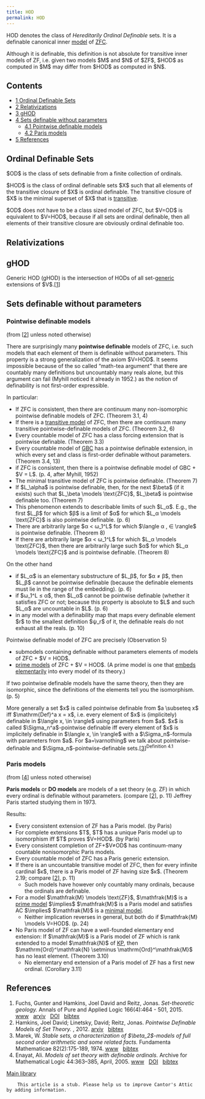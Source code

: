 ```yaml
---
title: HOD
permalink: HOD
---
```












HOD denotes the class of *Hereditarily Ordinal Definable* sets. It is a
definable canonical inner
[model](Model "Model") of
[ZFC](ZFC "ZFC").

Although it is definable, this definition is not absolute for transitive
inner models of ZF, i.e. given two models \$M\$ and \$N\$ of \$ZF\$,
\$HOD\$ as computed in \$M\$ may differ from \$HOD\$ as computed in
\$N\$.



## Contents


- [<span class="tocnumber">1</span> <span class="toctext">Ordinal
  Definable Sets</span>](#Ordinal_Definable_Sets)
- [<span class="tocnumber">2</span>
  <span class="toctext">Relativizations</span>](#Relativizations)
- [<span class="tocnumber">3</span>
  <span class="toctext">gHOD</span>](#gHOD)
- [<span class="tocnumber">4</span> <span class="toctext">Sets definable
  without parameters</span>](#Sets_definable_without_parameters)
  - [<span class="tocnumber">4.1</span> <span class="toctext">Pointwise
    definable models</span>](#Pointwise_definable_models)
  - [<span class="tocnumber">4.2</span> <span class="toctext">Paris
    models</span>](#Paris_models)
- [<span class="tocnumber">5</span>
  <span class="toctext">References</span>](#References)


## Ordinal Definable Sets

\$OD\$ is the class of sets definable from a finite collection of
ordinals.

\$HOD\$ is the class of ordinal definable sets \$X\$ such that all
elements of the transitive closure of \$X\$ is ordinal definable. The
transitive closure of \$X\$ is the minimal superset of \$X\$ that is
[transitive](Transitive "Transitive").

\$OD\$ does not have to be a class sized model of ZFC, but \$V=OD\$ is
equivalent to \$V=HOD\$, because if all sets are ordinal definable, then
all elements of their transitive closure are obviously ordinal definable
too.

## Relativizations

## gHOD

Generic HOD (gHOD) is the intersection of HODs of all
set-[generic](Forcing "Forcing")
extensions of
\$V\$.\[[1](#bibkey_FuchsHamkinsReitz2015:SetTheoreticGeology)\]

## Sets definable without parameters

### Pointwise definable models

(from
\[[2](#bibkey_HamkinsLinetskyReitz2012:PointwiseDefinableModelsOfSetTheory)\]
unless noted otherwise)

There are surprisingly many **pointwise definable** models of ZFC, i.e.
such models that each element of them is definable without parameters.
This property is a strong generalization of the axiom \$V=HOD\$. It
seems impossible because of the so called “math-tea argument” that there
are countably many definitions but uncountably many reals alone, but
this argument can fail (Myhill noticed it already in 1952.) as the
notion of definability is not first-order expressible.

In particular:

- If ZFC is consistent, then there are continuum many non-isomorphic
  pointwise definable models of ZFC. (Theorem 3.1, 4)
- If there is a
  <a href="Transitive_model"
  class="mw-redirect" title="Transitive model">transitive model</a> of
  ZFC, then there are continuum many transitive pointwise-definable
  models of ZFC. (Theorem 3.2, 6)
- Every countable model of ZFC has a class forcing extension that is
  pointwise definable. (Theorem 3.3)
- Every countable model of
  <a href="GBC"
  class="mw-redirect" title="GBC">GBC</a> has a pointwise definable
  extension, in which every set and class is first-order definable
  without parameters. (Theorem 3.4, 13)
- if ZFC is consistent, then there is a pointwise definable model of
  GBC + \$V = L\$. (p. 4, after Myhill, 1952)
- The minimal transitive model of ZFC is pointwise definable. (Theorem
  7)
- If \$L\_\alpha\$ is pointwise definable, then, for the next \$\beta\$
  (if it exists) such that \$L\_\beta \models \text{ZFC}\$, \$L\_\beta\$
  is pointwise definable too. (Theorem 7)
- This phenomenon extends to describable limits of such \$L_α\$. E.g.,
  the first \$L_β\$ for which \$β\$ is a limit of \$α\$ for which \$L_α
  \models \text{ZFC}\$ is also pointwise definable. (p. 6)
- There are arbitrarily large \$α \< ω_1^L\$ for which \$\langle α , ∈
  \rangle\$ is pointwise definable. (Theorem 8)
- If there are arbitrarily large \$α \< ω_1^L\$ for which \$L_α \models
  \text{ZFC}\$, then there are arbitrarily large such \$α\$ for which
  \$L_α \models \text{ZFC}\$ and is pointwise definable. (Theorem 8)

On the other hand

- if \$L_α\$ is an elementary substructure of \$L_β\$, for \$α ≠ β\$,
  then \$L_β\$ cannot be pointwise definable (because the definable
  elements must lie in the range of the embedding). (p. 6)
- if \$ω_1^L ≤ α\$, then \$L_α\$ cannot be pointwise definable (whether
  it satisfies ZFC or not; because this property is absolute to \$L\$
  and such \$L_α\$ are uncountable in \$L\$. (p. 6)
- in any model with a definability map that maps every definable element
  \$r\$ to the smallest definition \$ψ_r\$ of it, the definable reals do
  not exhaust all the reals. (p. 10)

Pointwise definable model of ZFC are precisely (Observation 5)

- submodels containing definable without parameters elements of models
  of ZFC + \$V = HOD\$.
- <a href="Prime_model"
  class="mw-redirect" title="Prime model">prime models</a> of ZFC + \$V
  = HOD\$. (A prime model is one that [embeds
  elementarily](Elementary_embedding "Elementary embedding")
  into every model of its theory.)

If two pointwise definable models have the same theory, then they are
isomorphic, since the definitions of the elements tell you the
isomorphism. (p. 5)

More generally a set \$x\$ is called pointwise definable from \$a
\subseteq x\$ iff \$\mathrm{Def}^a x = x\$, i.e. every element of \$x\$
is (implicitely) definable in \$\langle x, \in \rangle\$ using
parameters from \$a\$. \$x\$ is called \$\Sigma_n^a\$-pointwise
definable iff every element of \$x\$ is implicitely definable in
\$\langle x, \in \rangle\$ with a \$\Sigma_n\$-formula with parameters
from \$a\$. For \$a=\varnothing\$ we talk about pointwise-definable and
\$\Sigma_n\$-pointwise-definable
sets.\[[3](#bibkey_Marek1974:StableSets)\]<sup>Definition 4.1</sup>

### Paris models

(from \[[4](#bibkey_Enayat2005:ModelsOfSetTheoryWithDefinableOrdinals)\]
unless noted otherwise)

**Paris models** or **DO models** are models of a set theory (e.g. ZF)
in which every ordinal is definable without parameters. (compare
\[[2](#bibkey_HamkinsLinetskyReitz2012:PointwiseDefinableModelsOfSetTheory)\],
p. 11) Jeffrey Paris started studying them in 1973.

Results:

- Every consistent extension of ZF has a Paris model. (by Paris)
- For complete extensions \$T\$, \$T\$ has a unique Paris model up to
  isomorphism iff \$T\$ proves \$V=HOD\$. (by Paris)
- Every consistent completion of ZF+\$V≠OD\$ has continuum-many
  countable nonisomorphic Paris models.
- Every countable model of ZFC has a Paris generic extension.
- If there is an uncountable transitive model of ZFC, then for every
  infinite cardinal \$κ\$, there is a Paris model of ZF having size
  \$κ\$. (Theorem 2.19; compare
  \[[2](#bibkey_HamkinsLinetskyReitz2012:PointwiseDefinableModelsOfSetTheory)\], p.
  11)
  - Such models have however only countably many ordinals, because the
    ordinals are definable.
- For a model \$\mathfrak{M} \models \text{ZF}\$, \$\mathfrak{M}\$ is a
  <a href="Prime_model"
  class="mw-redirect" title="Prime model">prime model</a> \$\implies\$
  \$\mathfrak{M}\$ is a Paris model and satisfies AC \$\implies\$
  \$\mathfrak{M}\$ is a
  <a href="Minimal_model"
  class="mw-redirect" title="Minimal model">minimal model</a>.
  - Neither implication reverses in general, but both do if
    \$\mathfrak{M} \models V=HOD\$. (p. 24)
- No Paris model of ZF can have a well-founded elementary end extension:
  If \$\mathfrak{M}\$ is a Paris model of ZF which is rank extended to a
  model \$\mathfrak{N}\$ of
  <a href="KP"
  class="mw-redirect" title="KP">KP</a>, then
  \$\mathrm{Ord}^\mathfrak{N} \setminus \mathrm{Ord}^\mathfrak{M}\$ has
  no least element. (Theorem 3.10)
  - No elementary end extension of a Paris model of ZF has a first new
    ordinal. (Corollary 3.11)

## References

1.  <span id="bibkey_FuchsHamkinsReitz2015:SetTheoreticGeology">Fuchs,
    Gunter and Hamkins, Joel David and Reitz, Jonas. *Set-theoretic
    geology.* Annals of Pure and Applied Logic 166(4):464 - 501, 2015.
    <a
    href="http://www.sciencedirect.com/science/article/pii/S0168007214001225"
    class="extiw">www</a>   <a
    href="http://arxiv.org/abs/1107.4776"
    class="extiw">arχiv</a>   <a
    href="http://dx.doi.org/https://doi.org/10.1016/j.apal.2014.11.004"
    class="extiw">DOI</a>   <a
    href="javascript:bibpopup(&#39;@article%7BFuchsHamkinsReitz2015:SetTheoreticGeologytitle%20=%20%22Set-theoretic%20geology%22,journal%20=%20%22Annals%20of%20Pure%20and%20Applied%20Logic%22,volume%20=%20%22166%22,number%20=%20%224%22,pages%20=%20%22464%20-%20501%22,year%20=%20%222015%22,issn%20=%20%220168-0072%22,doi%20=%20%22https://doi.org/10.1016/j.apal.2014.11.004%22,url%20=%20%22http://web.archive.org/web/20221002221515/http://www.sciencedirect.com/science/article/pii/S0168007214001225%22,author%20=%20%22Fuchs,%20Gunter%20and%20Hamkins,%20Joel%20David%20and%20Reitz,%20Jonas%22,title%20=%20%22Set-theoretic%20geology%22,eprint%20=%20%221107.4776%22,%7D&#39;)"
    class="bibtex">bibtex</a></span>
2.  <span id="bibkey_HamkinsLinetskyReitz2012:PointwiseDefinableModelsOfSetTheory">Hamkins,
    Joel David; Linetsky, David; Reitz, Jonas. *Pointwise Definable
    Models of Set Theory.* , 2012. <a
    href="http://arxiv.org/abs/1105.4597"
    class="extiw">arχiv</a>   <a
    href="javascript:bibpopup(&#39;@article%7BHamkinsLinetskyReitz2012:PointwiseDefinableModelsOfSetTheory,%20%20author%20=%20%20%20%20%20%20%20%7BHamkins,%20Joel%20David;%20Linetsky,%20David;%20Reitz,%20Jonas%7D,%3Cbr%3E%20%20title%20=%20%20%20%20%20%20%20%20%7BPointwise%20Definable%20Models%20of%20Set%20Theory%7D,%3Cbr%3E%20%20year%20=%20%20%20%20%20%20%20%20%20%7B2012%7D,%3Cbr%3E%20%20eprint%20=%20%20%20%20%20%20%20%7B1105.4597%7D%7D&#39;)"
    class="bibtex">bibtex</a></span>
3.  <span id="bibkey_Marek1974:StableSets">Marek, W. *Stable sets, a
    characterization of \$\beta_2\$-models of full second order
    arithmetic and some related facts.* Fundamenta Mathematicae
    82(2):175-189, 1974. <a
    href="http://eudml.org/doc/214661"
    class="extiw">www</a>   <a
    href="javascript:bibpopup(&#39;@article%7BMarek1974:StableSets,author%20=%20%7BMarek,%20W.%7D,%3Cbr%3Ejournal%20=%20%7BFundamenta%20Mathematicae%7D,%3Cbr%3Elanguage%20=%20%7Beng%7D,%3Cbr%3Enumber%20=%20%7B2%7D,%3Cbr%3Epages%20=%20%7B175-189%7D,%3Cbr%3Etitle%20=%20%7BStable%20sets,%20a%20characterization%20of%20$\beta_2$-models%20of%20full%20second%20order%20arithmetic%20and%20some%20related%20facts%7D,%3Cbr%3Eurl%20=%20%7Bhttp://eudml.org/doc/214661%7D,%3Cbr%3Evolume%20=%20%7B82%7D,%3Cbr%3Eyear%20=%20%7B1974%7D,%3Cbr%3E%7D&#39;)"
    class="bibtex">bibtex</a></span>
4.  <span id="bibkey_Enayat2005:ModelsOfSetTheoryWithDefinableOrdinals">Enayat,
    Ali. *Models of set theory with definable ordinals.* Archive for
    Mathematical Logic 44:363–385, April, 2005. <a
    href="https://www.researchgate.net/publication/220592523_Models_of_set_theory_with_definable_ordinals"
    class="extiw">www</a>   <a
    href="http://dx.doi.org/10.1007/s00153-004-0256-9"
    class="extiw">DOI</a>   <a
    href="javascript:bibpopup(&#39;@article%7BEnayat2005:ModelsOfSetTheoryWithDefinableOrdinals,%20%20author%20=%20%20%20%20%20%20%20%7BEnayat,%20Ali%7D,%3Cbr%3E%20%20title%20=%20%20%20%20%20%20%20%20%7BModels%20of%20set%20theory%20with%20definable%20ordinals%7D,%3Cbr%3E%20%20journal%20=%20%20%20%20%20%20%7BArchive%20for%20Mathematical%20Logic%7D,%3Cbr%3E%20%20volume%20=%20%20%20%20%20%20%20%7B44%7D,%3Cbr%3E%20%20year%20=%20%20%20%20%20%20%20%20%20%7B2005%7D,%3Cbr%3E%20%20month%20=%20%20%20%20%20%20%20%20%7BApril%7D,%3Cbr%3E%20%20pages%20=%20%20%20%20%20%20%20%20%7B363–385%7D,%3Cbr%3E%20%20doi%20=%20%20%20%20%20%20%20%20%20%20%7B10.1007/s00153-004-0256-9%7D,%3Cbr%3E%20%20url%20=%20%20%20%20%20%20%20%20%20%20%7Bhttps://www.researchgate.net/publication/220592523_Models_of_set_theory_with_definable_ordinals%7D%7D&#39;)"
    class="bibtex">bibtex</a></span>

[Main
library](Library "Library")

  

        This article is a stub. Please help us to improve Cantor's Attic by adding information.


